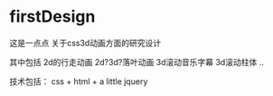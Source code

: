 # firstDesign
这是一点点 
关于css3d动画方面的研究设计

其中包括 
2d的行走动画
2d?3d?落叶动画
3d滚动音乐字幕
3d滚动柱体
..

技术包括：
css + html + a little jquery
